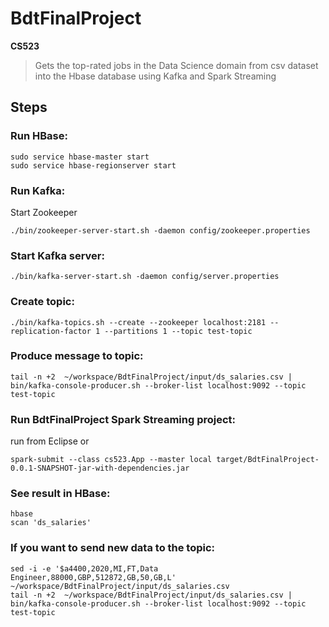# BdtFinalProject
**CS523** 

> Gets the top-rated jobs in the Data Science domain from csv dataset into the Hbase database using Kafka and Spark Streaming

## Steps

### Run HBase:
```
sudo service hbase-master start
sudo service hbase-regionserver start
```

### Run Kafka:
Start Zookeeper
```
./bin/zookeeper-server-start.sh -daemon config/zookeeper.properties
```

### Start Kafka server:
```
./bin/kafka-server-start.sh -daemon config/server.properties
```

### Create topic:
```
./bin/kafka-topics.sh --create --zookeeper localhost:2181 --replication-factor 1 --partitions 1 --topic test-topic
```

### Produce message to topic:
```
tail -n +2  ~/workspace/BdtFinalProject/input/ds_salaries.csv | bin/kafka-console-producer.sh --broker-list localhost:9092 --topic test-topic
```

### Run BdtFinalProject Spark Streaming project:
run from Eclipse
or
```
spark-submit --class cs523.App --master local target/BdtFinalProject-0.0.1-SNAPSHOT-jar-with-dependencies.jar
```

### See result in HBase:
```
hbase
scan 'ds_salaries'
```

### If you want to send new data to the topic:
```
sed -i -e '$a4400,2020,MI,FT,Data Engineer,88000,GBP,512872,GB,50,GB,L'  ~/workspace/BdtFinalProject/input/ds_salaries.csv
tail -n +2  ~/workspace/BdtFinalProject/input/ds_salaries.csv | bin/kafka-console-producer.sh --broker-list localhost:9092 --topic test-topic
```
